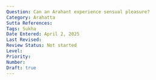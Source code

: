 ```yaml
---
Question: Can an Arahant experience sensual pleasure?
Category: Arahatta
Sutta References:
Tags: Sukha
Date Entered: April 2, 2025
Last Revised:
Review Status: Not started
Level: 
Priority: 
Number: 
Draft: true
---
```

